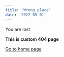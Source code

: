 ```yaml
---
title: 'Wrong place'
date: '2022-05-01'
---
```


You are lost

**This is custom 404 page**

<a href='/'>Go to home page</a>